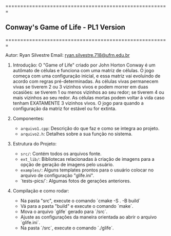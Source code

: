 =======================================================
## Conway's Game of Life - PL1 Version
=======================================================

Autor: Ryan Silvestre 
Email: ryan.silvestre.718@ufrn.edu.br 

1. Introdução:
   O "Game of Life" criado por John Horton Conway é um autômato de células e funciona com uma matriz de células. O jogo começa com uma configuração inicial, e essa matriz vai evoluindo de acordo com regras pré-determinadas. As células vivas permanecem vivas se tiverem 2 ou 3 vizinhos vivos e podem morrer em duas ocasiões: se tiverem 1 ou menos vizinhos ao seu redor; se tiverem 4 ou mais vizinhos ao seu redor. As células mortas podem voltar à vida caso tenham EXATAMENTE 3 vizinhos vivos. O jogo para quando a configuração da matriz for estável ou for extinta.

2. Componentes:
   - `arquivo1.cpp`: Descrição do que faz e como se integra ao projeto.
   - `arquivo2.h`: Detalhes sobre a sua função no sistema.

3. Estrutura do Projeto:
   - `src/`: Contém todos os arquivos fonte.
   - `ext_lib/`: Bibliotecas relacionadas à criação de imagens para a opção de geração de imagens pelo usuário.
   - `examples/`: Alguns templates prontos para o usuário colocar no arquivo de configuração "glife.ini".
   - ´tests-pics/´: Algumas fotos de gerações anteriores.

4. Compilação e como rodar:
   - Na pasta "src", execute o comando ´cmake -S . -B build´
   - Vá para a pasta "build" e execute o comando ´make´.
   - Mova o arquivo ´glife´ gerado para ´/src´.
   - Ajuste as configurações da maneira orientada ao abrir o arquivo ´glife.ini´.
   - Na pasta ´/src´, execute o comando ´./glife´.

